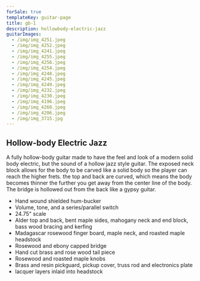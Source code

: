 ```yaml
---
forSale: true
templateKey: guitar-page
title: gb-1
description: hollowbody-electric-jazz
guitarImages:
  - /img/img_4251.jpeg
  - /img/img_4252.jpeg
  - /img/img_4241.jpeg
  - /img/img_4255.jpeg
  - /img/img_4256.jpeg
  - /img/img_4254.jpeg
  - /img/img_4248.jpeg
  - /img/img_4245.jpeg
  - /img/img_4249.jpeg
  - /img/img_4232.jpeg
  - /img/img_4230.jpeg
  - /img/img_4196.jpeg
  - /img/img_4260.jpeg
  - /img/img_4206.jpeg
  - /img/img_3715.jpg
---
```

## Hollow-body Electric Jazz

A fully hollow-body guitar made to have the feel and look of a modern solid body electric, but the sound of a hollow jazz style guitar. The exposed neck block allows for the body to be carved like a solid body so the player can reach the higher frets. the top and back are curved, which means the body becomes thinner the further you get away from the center line of the body. The bridge is hollowed out from the back like a gypsy guitar.

* Hand wound shielded hum-bucker
* Volume, tone, and a series/parallel switch
* 24.75" scale
* Alder top and back, bent maple sides, mahogany neck and end block, bass wood bracing and kerfing
* Madagascar rosewood finger board, maple neck, and roasted maple headstock
* Rosewood and ebony capped bridge
* Hand cut brass and rose wood tail piece
* Rosewood and roasted maple knobs
* Brass and resin pickguard, pickup cover, truss rod and electronics plate
* lacquer layers inlaid into headstock
